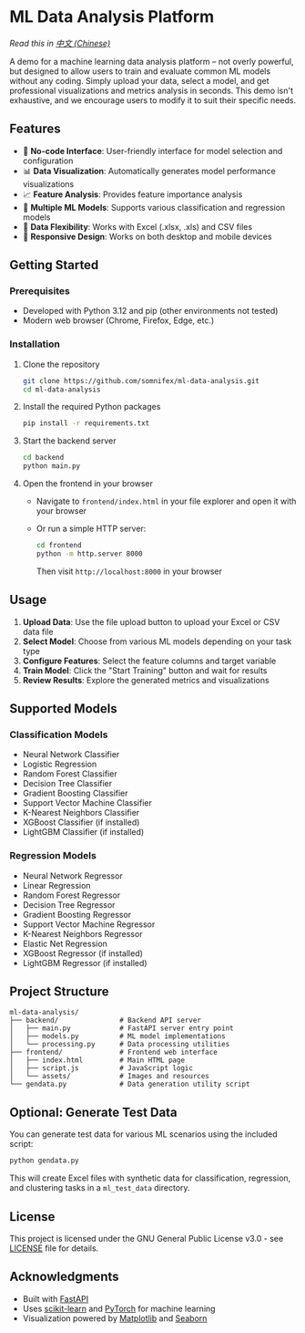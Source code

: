 # ML Data Analysis Platform




*Read this in [中文 (Chinese)](README_zh_CN.md)*

A demo for a machine learning data analysis platform – not overly powerful, but designed to allow users to train and evaluate common ML models without any coding. Simply upload your data, select a model, and get professional visualizations and metrics analysis in seconds. This demo isn't exhaustive, and we encourage users to modify it to suit their specific needs.

## Features

- 🚀 **No-code Interface**: User-friendly interface for model selection and configuration
- 📊 **Data Visualization**: Automatically generates model performance visualizations
- 📈 **Feature Analysis**: Provides feature importance analysis
- 🔄 **Multiple ML Models**: Supports various classification and regression models
- 📁 **Data Flexibility**: Works with Excel (.xlsx, .xls) and CSV files
- 📱 **Responsive Design**: Works on both desktop and mobile devices

## Getting Started

### Prerequisites

- Developed with Python 3.12 and pip (other environments not tested)
- Modern web browser (Chrome, Firefox, Edge, etc.)

### Installation

1. Clone the repository

   ```bash
   git clone https://github.com/somnifex/ml-data-analysis.git
   cd ml-data-analysis
   ```
2. Install the required Python packages

   ```bash
   pip install -r requirements.txt
   ```
3. Start the backend server

   ```bash
   cd backend
   python main.py
   ```
4. Open the frontend in your browser

   - Navigate to `frontend/index.html` in your file explorer and open it with your browser
   - Or run a simple HTTP server:
     ```bash
     cd frontend
     python -m http.server 8000
     ```

     Then visit `http://localhost:8000` in your browser

## Usage

1. **Upload Data**: Use the file upload button to upload your Excel or CSV data file
2. **Select Model**: Choose from various ML models depending on your task type
3. **Configure Features**: Select the feature columns and target variable
4. **Train Model**: Click the "Start Training" button and wait for results
5. **Review Results**: Explore the generated metrics and visualizations

## Supported Models

### Classification Models

- Neural Network Classifier
- Logistic Regression
- Random Forest Classifier
- Decision Tree Classifier
- Gradient Boosting Classifier
- Support Vector Machine Classifier
- K-Nearest Neighbors Classifier
- XGBoost Classifier (if installed)
- LightGBM Classifier (if installed)

### Regression Models

- Neural Network Regressor
- Linear Regression
- Random Forest Regressor
- Decision Tree Regressor
- Gradient Boosting Regressor
- Support Vector Machine Regressor
- K-Nearest Neighbors Regressor
- Elastic Net Regression
- XGBoost Regressor (if installed)
- LightGBM Regressor (if installed)

## Project Structure

```
ml-data-analysis/
├── backend/               # Backend API server
│   ├── main.py            # FastAPI server entry point
│   ├── models.py          # ML model implementations
│   └── processing.py      # Data processing utilities
├── frontend/              # Frontend web interface
│   ├── index.html         # Main HTML page
│   ├── script.js          # JavaScript logic
│   └── assets/            # Images and resources
└── gendata.py             # Data generation utility script
```

## Optional: Generate Test Data

You can generate test data for various ML scenarios using the included script:

```bash
python gendata.py
```

This will create Excel files with synthetic data for classification, regression, and clustering tasks in a `ml_test_data` directory.

## License

This project is licensed under the GNU General Public License v3.0 - see [LICENSE](LICENSE) file for details.

## Acknowledgments

- Built with [FastAPI](https://fastapi.tiangolo.com/)
- Uses [scikit-learn](https://scikit-learn.org/) and [PyTorch](https://pytorch.org/) for machine learning
- Visualization powered by [Matplotlib](https://matplotlib.org/) and [Seaborn](https://seaborn.pydata.org/)

